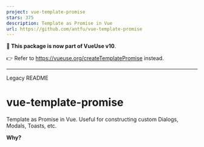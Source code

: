 ```yaml
---
project: vue-template-promise
stars: 375
description: Template as Promise in Vue
url: https://github.com/antfu/vue-template-promise
---
```


**🚛 This package is now part of VueUse v10**.

👉 Refer to https://vueuse.org/createTemplatePromise instead.

* * *

Legacy README

vue-template-promise
====================

Template as Promise in Vue. Useful for constructing custom Dialogs, Modals, Toasts, etc.

**Why?**

<script setup lang\="ts"\>
import { useTemplatePromise } from 'vue-template-promise'

const TemplatePromise \= useTemplatePromise<ReturnType\>()

async function open() {
  const result \= await TemplatePromise.start()
  // button is clicked, result is 'ok'
}
</script\>

<template\>
  <TemplatePromise v-slot\="{ promise, resolve, reject, args }"\>
    <!-- your UI -->
    <button @click\="resolve('ok')"\>OK</button\>
  </TemplatePromise\>
</template\>

Features
--------

-   👨‍💻 **Programmatic** - call your UI as a promise
-   🧩 **Template** - use Vue template to render, not a new DSL
-   🦾 **TypeScript** - full type safety via generic type
-   ⚪️ **Renderless** - you take full control of the UI
-   🚀 **Lightweight** - only <400B gzipped
-   🎨 **Transition** - use support Vue transition

Install
-------

npm i vue-template-promise

Usage
-----

`useTemplatePromise` returns a **Vue Component** that you can directly use in your template with `<script setup>`

import { useTemplatePromise } from 'vue-template-promise'

const TemplatePromise \= useTemplatePromise()
const MyPromise \= useTemplatePromise<boolean\>() // with generic type

In template, use `v-slot` to access the promise and resolve functions.

<template\>
  <TemplatePromise v-slot\="{ promise, resolve, reject, args }"\>
    <!-- you can have anything -->
    <button @click\="resolve('ok')"\>OK</button\>
  </TemplatePromise\>
  <MyPromise v-slot\="{ promise, resolve, reject, args }"\>
    <!-- another one -->
  </MyPromise\>
</template\>

The slot will not be rendered initially (similar to `v-if="false"`), until you call the `start` method from the component.

const result \= await TemplatePromise.start()

Once `resolve` or `reject` is called in the template, the promise will be resolved or rejected, returning the value you passed in. Once resolved, the slot will be removed automatically.

### Passing Arguments

You can pass arguments to the `start` with arguments.

import { useTemplatePromise } from 'vue-template-promise'

const TemplatePromise \= useTemplatePromise<boolean, \[string, number\]\>()

const result \= await TemplatePromise.start('hello', 123) // Pr

And in the template slot, you can access the arguments via `args` property.

<template\>
  <TemplatePromise v-slot\="{ args, resolve }"\>
    <div\>{{ args\[0\] }}</div\> <!-- hello -->
    <div\>{{ args\[1\] }}</div\> <!-- 123 -->
    <button @click\="resolve(true)"\>OK</button\>
  </TemplatePromise\>
</template\>

### Transition

You can use transition to animate the slot.

<script setup lang\="ts"\>
const TemplatePromise \= useTemplatePromise<ReturnType\>({
  transition: {
    name: 'fade',
    appear: true,
  },
})
</script\>

<template\>
  <TemplatePromise v-slot\="{ resolve }"\>
    <!-- your UI -->
    <button @click\="resolve('ok')"\>OK</button\>
  </TemplatePromise\>
</template\>

<style scoped\>
.fade-enter-active, .fade-leave-active {
  transition: opacity .5s;
}
.fade-enter, .fade-leave-to {
  opacity: 0;
}
</style\>

Learn more about Vue Transition.

Thanks
------

Thanks to @johnsoncodehk for making Volar and the help to make it type safe.

FAQ
---

### Why?

The common approach to call a dialog or a model programmatically would be like this:

const dialog \= useDialog()
const result \= await dialog.open({
  title: 'Hello',
  content: 'World',
})

This could work nicely by sending those infomation to top level component and let it render the dialog. However, it limits the flexibility you could express in the UI. For example, if you want the title to be red, if you want extra buttons, etc. You might end up with a lot of options like:

const result \= await dialog.open({
  title: 'Hello',
  titleClass: 'text-red',
  content: 'World',
  contentClass: 'text-blue text-sm',
  buttons: \[
    { text: 'OK', class: 'bg-red', onClick: () \=> {} },
    { text: 'Cancel', class: 'bg-blue', onClick: () \=> {} },
  \],
  // ...
})

Even this is not flexible enough. If you want more, you might end up with manual render function.

const result \= await dialog.open({
  title: 'Hello',
  contentSlot: () \=> h(MyComponent, { content }),
})

This is like reinventing a new DSL in the script to express the UI template.

So this library is introduce to **express the UI in Vue's template instead of the script**, as where they are supposed to be, and being able to be called programmatically.

### VueUse?

Yes: https://vueuse.org/createTemplatePromise/

Sponsors
--------

License
-------

MIT License © 2022 Anthony Fu
